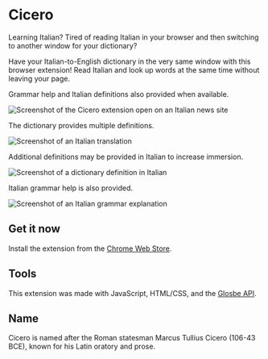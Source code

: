 # Cicero

Learning Italian? Tired of reading Italian in your browser and then switching to another window for your dictionary?

Have your Italian-to-English dictionary in the very same window with this browser extension! Read Italian and look up words at the same time without leaving your page.

Grammar help and Italian definitions also provided when available.

<img src="http://kellylougheed.com/images/projects/cicero.png" alt="Screenshot of the Cicero extension open on an Italian news site" />

The dictionary provides multiple definitions.

<img src="http://kellylougheed.com/images/projects/cicero-def1.png" alt="Screenshot of an Italian translation" />

Additional definitions may be provided in Italian to increase immersion.

<img src="http://kellylougheed.com/images/projects/cicero-def2.png" alt="Screenshot of a dictionary definition in Italian" />

Italian grammar help is also provided.

<img src="http://kellylougheed.com/images/projects/cicero-def3.png" alt="Screenshot of an Italian grammar explanation" />

## Get it now

Install the extension from the [Chrome Web Store](https://chrome.google.com/webstore/detail/icmiokglnmhdllhbkcmpclfdhgodjgkc/?hl=en).

## Tools

This extension was made with JavaScript, HTML/CSS, and the [Glosbe API](https://glosbe.com/).

## Name

Cicero is named after the Roman statesman Marcus Tullius Cicero (106-43 BCE), known for his Latin oratory and prose.
